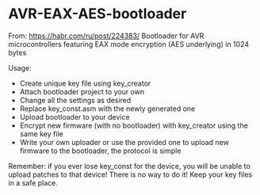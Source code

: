 AVR-EAX-AES-bootloader
======================
From: https://habr.com/ru/post/224383/
Bootloader for AVR microcontrollers featuring EAX mode encryption (AES underlying) in 1024 bytes

Usage:
- Create unique key file using key_creator
- Attach bootloader project to your own
- Change all the settings as desired
- Replace key_const.asm with the newly generated one
- Upload bootloader to your device
- Encrypt new firmware (with no bootloader) with key_creator using the same key file
- Write your own uploader or use the provided one to upload new firmware to the bootloader, the protocol is simple

Remember: if you ever lose key_const for the device, you will be unable to upload patches to that device! There is no way to do it! 
Keep your key files in a safe place.
